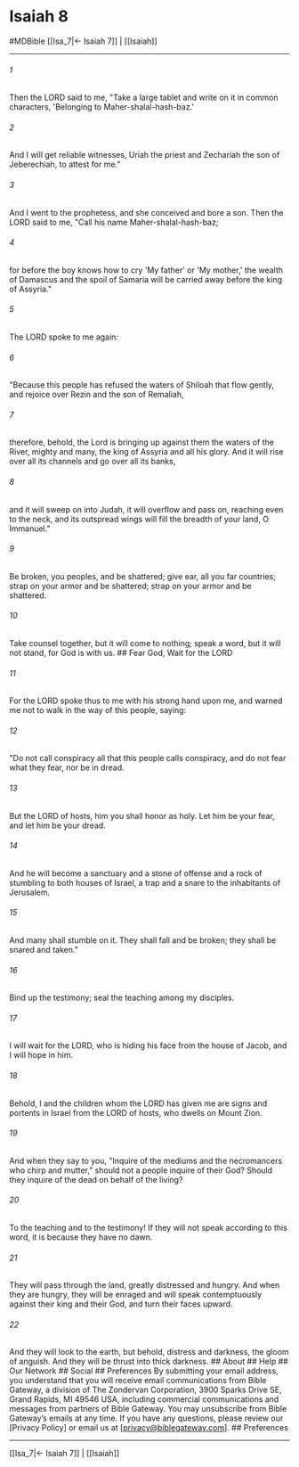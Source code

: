 # Isaiah 8
#MDBible
[[Isa_7|← Isaiah 7]] | [[Isaiah]]

***


###### 1 
Then the LORD said to me, "Take a large tablet and write on it in common characters, 'Belonging to Maher-shalal-hash-baz.' 

###### 2 
And I will get reliable witnesses, Uriah the priest and Zechariah the son of Jeberechiah, to attest for me." 

###### 3 
And I went to the prophetess, and she conceived and bore a son. Then the LORD said to me, "Call his name Maher-shalal-hash-baz; 

###### 4 
for before the boy knows how to cry 'My father' or 'My mother,' the wealth of Damascus and the spoil of Samaria will be carried away before the king of Assyria." 

###### 5 
The LORD spoke to me again: 

###### 6 
"Because this people has refused the waters of Shiloah that flow gently, and rejoice over Rezin and the son of Remaliah, 

###### 7 
therefore, behold, the Lord is bringing up against them the waters of the River, mighty and many, the king of Assyria and all his glory. And it will rise over all its channels and go over all its banks, 

###### 8 
and it will sweep on into Judah, it will overflow and pass on, reaching even to the neck, and its outspread wings will fill the breadth of your land, O Immanuel." 

###### 9 
Be broken, you peoples, and be shattered; give ear, all you far countries; strap on your armor and be shattered; strap on your armor and be shattered. 

###### 10 
Take counsel together, but it will come to nothing; speak a word, but it will not stand, for God is with us. ## Fear God, Wait for the LORD 

###### 11 
For the LORD spoke thus to me with his strong hand upon me, and warned me not to walk in the way of this people, saying: 

###### 12 
"Do not call conspiracy all that this people calls conspiracy, and do not fear what they fear, nor be in dread. 

###### 13 
But the LORD of hosts, him you shall honor as holy. Let him be your fear, and let him be your dread. 

###### 14 
And he will become a sanctuary and a stone of offense and a rock of stumbling to both houses of Israel, a trap and a snare to the inhabitants of Jerusalem. 

###### 15 
And many shall stumble on it. They shall fall and be broken; they shall be snared and taken." 

###### 16 
Bind up the testimony; seal the teaching among my disciples. 

###### 17 
I will wait for the LORD, who is hiding his face from the house of Jacob, and I will hope in him. 

###### 18 
Behold, I and the children whom the LORD has given me are signs and portents in Israel from the LORD of hosts, who dwells on Mount Zion. 

###### 19 
And when they say to you, "Inquire of the mediums and the necromancers who chirp and mutter," should not a people inquire of their God? Should they inquire of the dead on behalf of the living? 

###### 20 
To the teaching and to the testimony! If they will not speak according to this word, it is because they have no dawn. 

###### 21 
They will pass through the land, greatly distressed and hungry. And when they are hungry, they will be enraged and will speak contemptuously against their king and their God, and turn their faces upward. 

###### 22 
And they will look to the earth, but behold, distress and darkness, the gloom of anguish. And they will be thrust into thick darkness. ## About ## Help ## Our Network ## Social ## Preferences By submitting your email address, you understand that you will receive email communications from Bible Gateway, a division of The Zondervan Corporation, 3900 Sparks Drive SE, Grand Rapids, MI 49546 USA, including commercial communications and messages from partners of Bible Gateway. You may unsubscribe from Bible Gateway&rsquo;s emails at any time. If you have any questions, please review our [Privacy Policy] or email us at [privacy@biblegateway.com]. ## Preferences

***

[[Isa_7|← Isaiah 7]] | [[Isaiah]]
